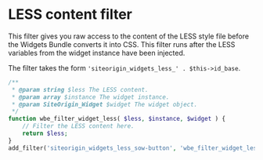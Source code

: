 # LESS content filter

This filter gives you raw access to the content of the LESS style file before the Widgets Bundle converts it into CSS. This filter runs after the LESS variables from the widget instance have been injected.

The filter takes the form `'siteorigin_widgets_less_' . $this->id_base`.

```php
/**
 * @param string $less The LESS content.
 * @param array $instance The widget instance.
 * @param SiteOrigin_Widget $widget The widget object.
 */
function wbe_filter_widget_less( $less, $instance, $widget ) {
    // Filter the LESS content here.
    return $less;
}
add_filter('siteorigin_widgets_less_sow-button', 'wbe_filter_widget_less', 10, 3);
```